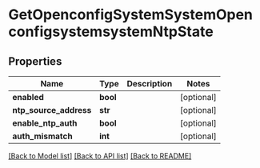 # GetOpenconfigSystemSystemOpenconfigsystemsystemNtpState

## Properties
Name | Type | Description | Notes
------------ | ------------- | ------------- | -------------
**enabled** | **bool** |  | [optional] 
**ntp_source_address** | **str** |  | [optional] 
**enable_ntp_auth** | **bool** |  | [optional] 
**auth_mismatch** | **int** |  | [optional] 

[[Back to Model list]](../README.md#documentation-for-models) [[Back to API list]](../README.md#documentation-for-api-endpoints) [[Back to README]](../README.md)


